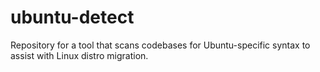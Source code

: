 # ubuntu-detect
Repository for a tool that scans codebases for Ubuntu-specific syntax to assist with Linux distro migration. 

